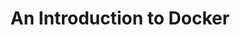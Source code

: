 ---
title: "An Introduction to Docker"
excerpt: "Go from 'zero to hero' in this 4-Part series."
header:
  teaser: /assets/images/docker.png
redirect_to: https://github.com/csprock/docker_tutorials
---